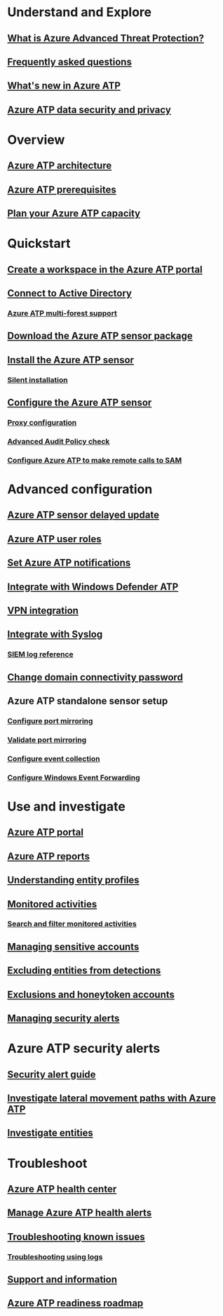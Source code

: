 # Understand and Explore
## [What is Azure Advanced Threat Protection?](what-is-atp.md)
## [Frequently asked questions](atp-technical-faq.md)
## [What's new in Azure ATP](atp-whats-new.md)
## [Azure ATP data security and privacy](atp-privacy-compliance.md)
# Overview
## [Azure ATP architecture](atp-architecture.md)
## [Azure ATP prerequisites](atp-prerequisites.md)
## [Plan your Azure ATP capacity](atp-capacity-planning.md)
# Quickstart
## [Create a workspace in the Azure ATP portal](install-atp-step1.md)
## [Connect to Active Directory](install-atp-step2.md)
### [Azure ATP multi-forest support](atp-multi-forest.md)
## [Download the Azure ATP sensor package](install-atp-step3.md)
## [Install the Azure ATP sensor](install-atp-step4.md)
### [Silent installation](ATP-silent-installation.md)
## [Configure the Azure ATP sensor](install-atp-step5.md)
### [Proxy configuration](configure-proxy.md)
### [Advanced Audit Policy check](atp-advanced-audit-policy.md)
### [Configure Azure ATP to make remote calls to SAM](install-atp-step8-samr.md)
# Advanced configuration
## [Azure ATP sensor delayed update](sensor-update.md)
## [Azure ATP user roles](atp-role-groups.md)
## [Set Azure ATP notifications](notifications.md)
## [Integrate with Windows Defender ATP](integrate-wd-atp.md)
## [VPN integration](install-atp-step6-vpn.md)
## [Integrate with Syslog](setting-syslog.md)
### [SIEM log reference](cef-format-sa.md)
## [Change domain connectivity password](modifying-atp-config-dcpassword.md)
## Azure ATP standalone sensor setup
### [Configure port mirroring](configure-port-mirroring.md)
### [Validate port mirroring](validate-port-mirroring.md)
### [Configure event collection](configure-event-collection.md)
### [Configure Windows Event Forwarding](configure-event-forwarding.md)
# Use and investigate
## [Azure ATP portal](workspace-portal.md)
## [Azure ATP reports](reports.md)
## [Understanding entity profiles](entity-profiles.md)
## [Monitored activities](monitored-activities.md)
### [Search and filter monitored activities](atp-activities-search.md)
## [Managing sensitive accounts](sensitive-accounts.md)
## [Excluding entities from detections](excluding-entities-from-detections.md)
## [Exclusions and honeytoken accounts](install-atp-step7.md)
## [Managing security alerts](working-with-suspicious-activities.md)
# Azure ATP security alerts
## [Security alert guide](suspicious-activity-guide.md)
## [Investigate lateral movement paths with Azure ATP](use-case-lateral-movement-path.md)
## [Investigate entities](investigate-entity.md)
# Troubleshoot
## [Azure ATP health center](atp-health-center.md)
## [Manage Azure ATP health alerts](monitoring-alerts.md)
## [Troubleshooting known issues](troubleshooting-atp-known-issues.md)
### [Troubleshooting using logs](troubleshooting-atp-using-logs.md)
## [Support and information](atp-support.md)
## [Azure ATP readiness roadmap](atp-resources.md)